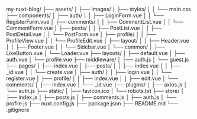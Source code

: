 my-nuxt-blog/
├── assets/
│   ├── images/
│   ├── styles/
│   │   └── main.css
├── components/
│   ├── auth/
│   │   ├── LoginForm.vue
│   │   └── RegisterForm.vue
│   ├── comments/
│   │   ├── CommentList.vue
│   │   └── CommentForm.vue
│   ├── posts/
│   │   ├── PostList.vue
│   │   ├── PostDetail.vue
│   │   └── PostForm.vue
│   ├── profile/
│   │   ├── ProfileView.vue
│   │   └── ProfileEdit.vue
│   ├── layout/
│   │   ├── Header.vue
│   │   ├── Footer.vue
│   │   └── Sidebar.vue
│   └── common/
│       ├── LikeButton.vue
│       └── Loader.vue
├── layouts/
│   ├── default.vue
│   ├── auth.vue
│   └── profile.vue
├── middleware/
│   ├── auth.js
│   └── guest.js
├── pages/
│   ├── index.vue
│   ├── posts/
│   │   ├── index.vue
│   │   ├── _id.vue
│   │   └── create.vue
│   ├── auth/
│   │   ├── login.vue
│   │   └── register.vue
│   ├── profile/
│   │   ├── index.vue
│   │   ├── edit.vue
│   └── comments/
│       ├── index.vue
│       └── _id.vue
├── plugins/
│   ├── axios.js
│   └── auth.js
├── static/
│   ├── favicon.ico
│   └── robots.txt
├── store/
│   ├── index.js
│   ├── posts.js
│   ├── comments.js
│   ├── auth.js
│   └── profile.js
├── nuxt.config.js
├── package.json
├── README.md
└── .gitignore
